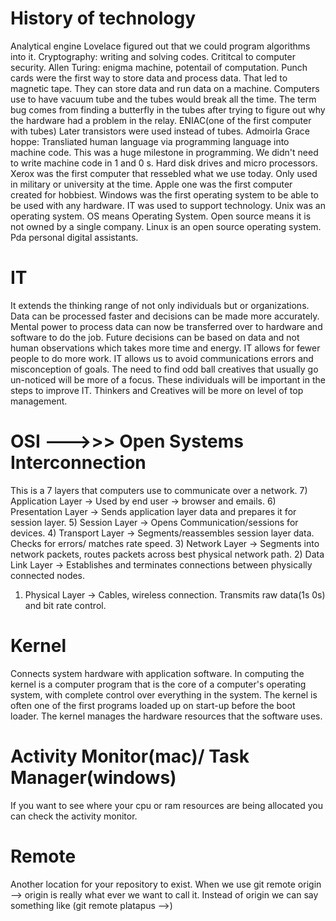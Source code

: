 # History of technology
Analytical engine Lovelace figured out that we could program algorithms into it.
Cryptography: writing and solving codes. Crititcal to computer security.
Allen Turing: enigma machine, potentail of computation. 
Punch cards were the first way to store data and process data. 
That led to magnetic tape. They can store data and run data on a machine.
Computers use to have vacuum tube and the tubes would break all the time. 
The term bug comes from finding a butterfly in the tubes after trying to figure out why the hardware had a problem in the relay. 
ENIAC(one of the first computer with tubes)
Later transistors were used instead of tubes. 
Admoirla Grace hoppe: Transliated human language via programming language into machine code. This was a huge milestone in programming. We didn't need to write machine code in 1 and 0
s.
Hard disk drives and micro processors. Xerox was the first computer that ressebled what we use today. Only used in military or university at the time.
Apple one was the first computer created for hobbiest. 
Windows was the first operating system to be able to be used with any hardware. IT was used to support technology.
Unix was an operating system.
OS means Operating System.
Open source means it is not owned by a single company. 
Linux is an open source operating system.
Pda personal digital assistants.

# IT
It extends the thinking range of not only individuals but or organizations. Data can be processed faster and decisions can be made more accurately. Mental power to process data can now be transferred over to hardware and software to do the job. Future decisions can be based on data and not human observations which takes more time and energy. 
IT allows for fewer people to do more work. IT allows us to avoid communications errors and misconception of goals.
The need to find odd ball creatives that usually go un-noticed will be more of a focus. These individuals will be important in the steps to improve IT.
Thinkers and Creatives will be more on level of top management.


# OSI --->>> Open Systems Interconnection
This is a 7 layers that computers use to communicate over a network.
7) Application Layer -> Used by end user -> browser and emails.
6) Presentation Layer -> Sends application layer data and prepares it for session layer.
5) Session Layer -> Opens Communication/sessions for devices.
4) Transport Layer -> Segments/reassembles session layer data. Checks for errors/ matches rate speed.
3) Network Layer -> Segments into network packets, routes packets across best physical network path.
2) Data Link Layer -> Establishes and terminates connections between physically connected nodes.
1) Physical Layer -> Cables, wireless connection. Transmits raw data(1s 0s) and bit rate control.

# Kernel
Connects system hardware with application software. In computing the kernel is a computer program that is the core of a computer's operating system, with complete control over everything in the system. The kernel is often one of the first programs loaded up on start-up before the boot loader. The kernel manages the hardware resources that the software uses.

# Activity Monitor(mac)/ Task Manager(windows)
If you want to see where your cpu or ram resources are being allocated you can check the activity monitor.

# Remote
Another location for your repository to exist. When we use git remote origin --> origin is really what ever we want to call it. Instead of origin we can say something like (git remote platapus -->)